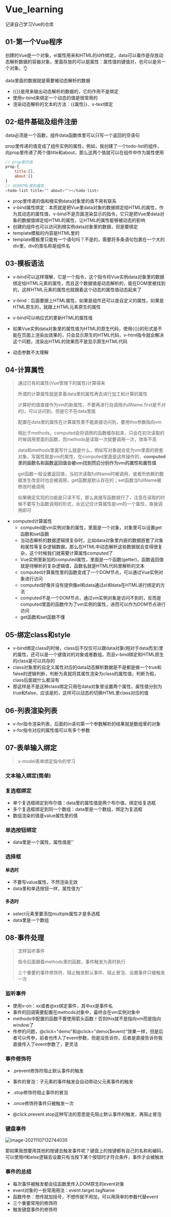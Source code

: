 # Vue_learning
记录自己学习Vue的仓库

## 01-第一个Vue程序

创建的Vue是一个对象，el属性用来和HTML的id作绑定，data可以看作是存放动态解析数据的容器对象，里面存放的可以是属性：属性值的键值对，也可以是另一个对象。👌

data里面的数据就是需要被动态解析的数据

- {{}}是用来输出动态解析的数据的，它的作用不是绑定
- 使用v-bind来绑定一个动态的值是很常用的
- 渲染动态解析的文本的方法：{{属性}}、v-text绑定

## 02-组件基础及组件注册

data必须是一个函数，组件data函数体里可以只写一个返回的空语句

prop里传递的值变成了组件实例的属性，例如，我创建了一个todo-list的组件，向prop里传递了两个值title和about，那么这两个值就可以在组件中作为属性使用

```javascript
// prop里的值
prop:{
    title:[],
    about:[]
}
// 对应HTML里的属性
<todo-list title="" about=""></todo-list>
```

- prop里传递的值和根实例data对象里的值不用有联系
- v-bind属性绑定：本质就是把Vue里data对象的数据绑定给HTML的属性，作为其动态的属性值，v-bind不是页面渲染显示的指令，它只是把Vue里data对象的数据值绑定给HTML的属性，让HTML的属性能够被动态的影响
- 创建的组件也可以访问到根实例data对象里的数据，但是要绑定
- template模板的内容是HTML里的
- template模板里只能有一个语句吗？不是的，需要将多条语句包裹在一个大的div里，div的类名称是组件名

## 03-模板语法

- v-bind可以这样理解，它是一个指令，这个指令将Vue实例data对象里的数据绑定给HTML元素的属性，而且这个数据值是动态解析的，能在DOM里被找到的，这样HTML元素的属性也就跟着这个动态的属性值动态起来了
- v-bind：后面要跟上HTML属性，如果是组件还可以是自定义的属性，如果是HTML原生的，就跟上HTML元素原生的属性
- v-bind可以响应式的更新HTML的属性值

- 如果Vue实例data对象里的属性值为HTML的原生代码，使用{{}}的形式是不能在页面上渲染出效果的，只会显示原生的HTML代码，v-html指令就会解决这个问题，渲染出HTML的效果而不是显示原生HTML代码
- 动态参数不太理解

## 04-计算属性

> 通过已有的属性(Vue管理下的属性)计算得来
>
> 所谓的计算属性就是拿着data里的属性再去进行加工和计算的属性
>
> 计算好的值直接作为vm的新属性，不要再进行自调用(fullName.first是不对的)，可以访问到，但是它不在data里面
>
> 配置在data里的属性在计算属性里不能直接访问到，要用this参数指向vm
>
> 相比于methods，computed会将调用的函数缓存起来，只会在初次读取的时候调用里面的函数，而methods是读取一次就要调用一次，效率不高
>
> data和methods里面写什么就是什么，例如写对象就会变为vm里面的嵌套对象，写属性就是vm的属性，在computed里面是这样操作的，**computed里的函数名和函数返回值会被vm找到然后分别作为vm的属性和属性值**
>
> get函数一般设置返回值，当初次读取fullName时被调用，或者所依赖的数据发生改变时也会被调用，get函数是默认存在的；set函数当fullName被修改时被调用
>
> 如果确定实现的功能是只读不写，那么直接写函数就行了，注意在读取的时候不要写为函数调用的形式，永远记住计算属性是vm的一个属性，直接调用即可

- computed计算属性
  - computed是vm实例对象的属性，里面是一个对象，对象里可以设置get函数和set函数
  - 当动态解析的数据逻辑很复杂时，比如data对象里内嵌的数据嵌套了对象和属性等复杂逻辑数据，那么在HTML中动态解析这些数据就会变得很复杂，这个时候我们就需要计算属性computed了
  - Vue实例里新加的computed属性，里面是一个函数(getter)，函数返回值就是待解析的复杂逻辑值，函数名就是HTML代码里解析的文本
  - computed计算属性里的函数变成了一个DOM节点，可以通过Vue实例对象进行访问
  - computed好像并没有提供像el和data通过$el和$data在HTML进行绑定的方法
  - computed不是一个DOM节点，通过vm实例对象是访问不到的，反而是computed里面的函数作为了vm实例的属性，进而可以作为DOM节点进行访问
  - get函数和set函数不懂

## 05-绑定class和style

- v-bind绑定class的时候，class后不仅仅可以跟data对象(相对于data而言)里的属性，还可以是一个键值对的对象或者数组，而且v-bind绑定和HTML原生的class是可以共存的
- class对象里的自定义属性对应的data动态解析数据是不是都是做一个true和false的逻辑判断，判断为真就将其属性渲染为class的属性值，判断为假，class后面就什么都没有
- 那这样是不是这种class绑定只用在data对象里设置两个属性，属性值分别为true和false，应该是的，这样可以动态的切换HTML里class对应的值

## 06-列表渲染列表

- v-for指令渲染列表，后面的in语句第一个参数解析的结果就是数组里的对象
- v-for指令对应的属性值可以有多个参数

## 07-表单输入绑定

>  v-model表单绑定指令的学习

### 文本输入绑定(简单)

### 复选框绑定

- 单个复选框绑定到布尔值：data里的属性值是两个布尔值，绑定给复选框
- 多个复选框绑定到同一个数组：data里是一个数组，绑定为复选框
- 数组渲染的值是value属性里的值

### 单选按钮绑定

- data里是一个属性，属性值是''

### 选择框

#### 单选时

- 不要写value属性，不然渲染无效
- data里和单选按钮一样，属性值为''

#### 多选时

- select元素里要添加multiple属性才是多选框
- data里是一个数组

## 08-事件处理

> 怎样监听事件
>
> 指令后面跟着methods里的函数，事件触发为真时执行
>
> 三个重要的事件修饰符，阻止触发默认事件、阻止冒泡、设置事件只被触发一次

### 监听事件

- 使用v-on：xx或者@xx绑定事件，其中xx是事件名
- 事件的回调需要配置在methods对象中，最终会在vm实例对象中
- methods中配置的函数不要使用箭头函数！否则this就不是指向vm而是指向window了
- 传参的问题，@click="demo"和@click="demo($event)"效果一样，但是后者可以传参，前者也传入了event参数，但是没告诉你，后者是直接告诉你我直接传入了event参数了，更灵活

### 事件修饰符

- .prevent修饰符阻止默认事件的触发

- 事件的冒泡：子元素的事件触发会自动带动父元素事件的触发
- .stop修饰符阻止事件的冒泡
- .once修饰符事件只被触发一次
- @click.prevent.stop这种写法的意思是先阻止默认事件的触发，再阻止冒泡

### 键盘事件

![image-20211107132744035](http://my-picture.qiniu.notyourjeffery.top/image-20211107132744035.png)

那如果我想要用其他的按键去触发事件呢？键盘上的按键都有自己的名称和编码，可以使用if和else逻辑去设置只有当按下某个按钮时才符合条件，事件才会被触发

### 事件的总结

- 每次事件被触发都会往函数里传入DOM原生的event对象
- event对象的一些常用用法：event.target.tagName
- 函数传参：想传就加括号，不想传就不用加，可以用简单的参数代替event
- 三个重要常用的修饰符
- 触发键盘事件的修饰符

